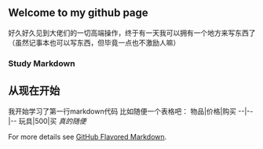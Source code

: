 ## Welcome to my github page

好久好久见到大佬们的一切高端操作，终于有一天我可以拥有一个地方来写东西了（虽然记事本也可以写东西，但毕竟一点也不激励人嘛）

### Study Markdown

从现在开始
----
我开始学习了第一行markdown代码
比如随便一个表格吧：
物品|价格|购买
--|--|--
玩具|500|买
*真的随便*


For more details see [GitHub Flavored Markdown](https://guides.github.com/features/mastering-markdown/).

